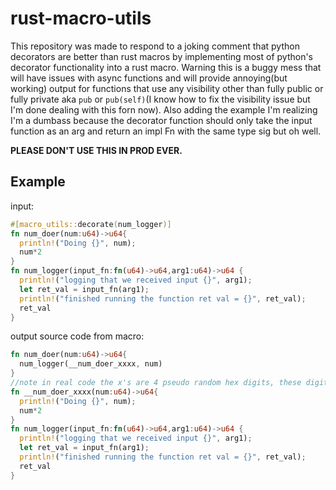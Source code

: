 # rust-macro-utils

This repository was made to respond to a joking comment that python decorators are better than rust macros by implementing most of python's decorator functionality into a rust macro. Warning this is a buggy mess that will have issues with async functions and will provide annoying(but working) output for functions that use any visibility other than fully public or fully private aka `pub` or `pub(self)`(I know how to fix the visibility issue but I'm done dealing with this forn now). Also adding the example I'm realizing I'm a dumbass because the decorator function should only take the input function as an arg and return an impl Fn with the same type sig but oh well. 

**PLEASE DON'T USE THIS IN PROD EVER.**

## Example
input:
```rs
#[macro_utils::decorate(num_logger)]
fn num_doer(num:u64)->u64{
  println!("Doing {}", num);
  num*2
}
fn num_logger(input_fn:fn(u64)->u64,arg1:u64)->u64 {
  println!("logging that we received input {}", arg1);
  let ret_val = input_fn(arg1);
  println!("finished running the function ret val = {}", ret_val);
  ret_val
}

```
output source code from macro:
```rs
fn num_doer(num:u64)->u64{
  num_logger(__num_doer_xxxx, num)
}
//note in real code the x's are 4 pseudo random hex digits, these digits will stay the same between compilations
fn __num_doer_xxxx(num:u64)->u64{
  println!("Doing {}", num);
  num*2
}
fn num_logger(input_fn:fn(u64)->u64,arg1:u64)->u64 {
  println!("logging that we received input {}", arg1);
  let ret_val = input_fn(arg1);
  println!("finished running the function ret val = {}", ret_val);
  ret_val
}
```

